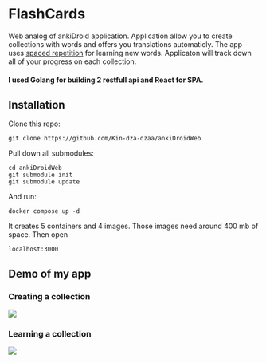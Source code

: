 FlashCards
=======

Web analog of ankiDroid application. Application allow you to create collections with words and offers you translations automaticly. 
The app uses [spaced repetition](https://en.wikipedia.org/wiki/Spaced_repetition) for learning new words.
Applicaton will track down all of your progress on each collection.

#### I used Golang for building 2 restfull api and React for SPA. 

Installation
------------

Clone this repo: 
	
	git clone https://github.com/Kin-dza-dzaa/ankiDroidWeb

Pull down all submodules:
	
	cd ankiDroidWeb
	git submodule init
	git submodule update

And run:
	
	docker compose up -d

It creates 5 containers and 4 images. Those images need around 400 mb of space.
Then open 
	
	localhost:3000


Demo of my app
------------

### Creating a collection

![](https://raw.github.com/Kin-dza-dzaa/ankiDroidWeb/main/spa_build/create_collection.gif)


### Learning a collection


![](https://raw.github.com/Kin-dza-dzaa/ankiDroidWeb/main/spa_build/learn_words.gif)